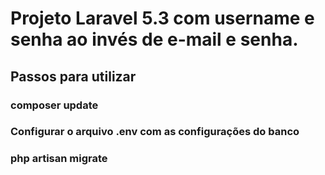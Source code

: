 # Projeto Laravel 5.3 com username e senha ao invés de e-mail e senha.

## Passos para utilizar

### composer update
### Configurar o arquivo .env com as configurações do banco
### php artisan migrate